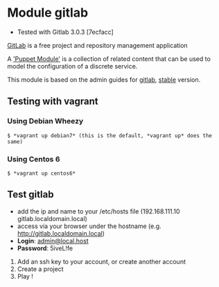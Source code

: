 # Module gitlab

* Tested with Gitlab 3.0.3 [7ecfacc]

[GitLab](http://gitlabhq.com) is a free project and repository management application

A ['Puppet Module'](http://docs.puppetlabs.com/learning/modules1.html#modules)
is a collection of related content that can be used to model the configuration
of a discrete service.

This module is based on the admin guides for [gitlab](https://github.com/gitlabhq/gitlabhq/wiki), [stable](https://github.com/gitlabhq/gitlabhq/blob/stable/doc/installation.md) version.

## Testing with vagrant

### Using Debian Wheezy

    $ *vagrant up debian7* (this is the default, *vagrant up* does the same) 

### Using Centos 6

    $ *vagrant up centos6*

## Test gitlab
- add the ip and name to your /etc/hosts file (192.168.111.10 gitlab.localdomain.local)
- access via your browser under the hostname (e.g. http://gitlab.localdomain.local)
- **Login**: admin@local.host
- **Password**: 5iveL!fe

1. Add an ssh key to your account, or create another account
2. Create a project
3. Play !
